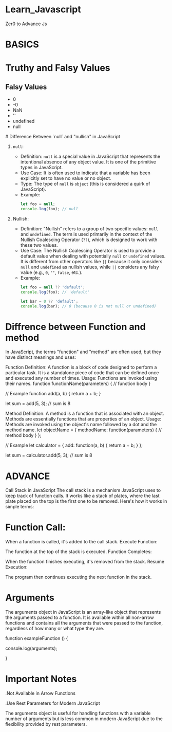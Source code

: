 # Learn_Javascript
Zer0 to Advance Js

# BASICS
<h1>Truthy and Falsy Values</h1>
    <h2>Falsy Values</h2>
    <ul>
      <li>0</li>
      <li>-0</li>
      <li>NaN</li>
      <li>''</li>
      <li>undefined</li>
      <li>null</li>
    </ul>
# Difference Between `null` and "nullish" in JavaScript

1. `null`:
   - Definition: `null` is a special value in JavaScript that represents the intentional absence of any object value. It is one of the primitive types in JavaScript.
   - Use Case: It is often used to indicate that a variable has been explicitly set to have no value or no object.
   - Type: The type of `null` is `object` (this is considered a quirk of JavaScript).
   - Example:
     ```javascript
     let foo = null;
     console.log(foo); // null
     ```

2. Nullish:
   - Definition: "Nullish" refers to a group of two specific values: `null` and `undefined`. The term is used primarily in the context of the Nullish Coalescing Operator (`??`), which is designed to work with these two values.
   - Use Case: The Nullish Coalescing Operator is used to provide a default value when dealing with potentially `null` or `undefined` values. It is different from other operators like `||` because it only considers `null` and `undefined` as nullish values, while `||` considers any falsy value (e.g., `0`, `""`, `false`, etc.).
   - Example:
     ```javascript
     let foo = null ?? 'default';
     console.log(foo); // 'default'

     let bar = 0 ?? 'default';
     console.log(bar); // 0 (because 0 is not null or undefined)

# Diffrence between Function and method

In JavaScript, the terms "function" and "method" are often used, but they have distinct meanings and uses:

Function
Definition: A function is a block of code designed to perform a particular task. It is a standalone piece of code that can be defined once and executed any number of times.
Usage: Functions are invoked using their names.
function functionName(parameters) {
  // function body
}

// Example
function add(a, b) {
  return a + b;
}

let sum = add(5, 3); // sum is 8

Method
Definition: A method is a function that is associated with an object. Methods are essentially functions that are properties of an object.
Usage: Methods are invoked using the object's name followed by a dot and the method name.
let objectName = {
  methodName: function(parameters) {
    // method body
  }
};

// Example
let calculator = {
  add: function(a, b) {
    return a + b;
  }
};

let sum = calculator.add(5, 3); // sum is 8

# ADVANCE

Call Stack in JavaScript
The call stack is a mechanism JavaScript uses to keep track of function calls. It works like a stack of plates, where the last plate placed on the top is the first one to be removed. Here's how it works in simple terms:

# Function Call:                                                                                                                     
When a function is called, it's added to the call stack.
Execute Function:

The function at the top of the stack is executed.
Function Completes:

When the function finishes executing, it's removed from the stack.
Resume Execution:

The program then continues executing the next function in the stack.

# Arguments
The arguments object in JavaScript is an array-like object that represents the arguments passed to a function. It is available within all non-arrow functions and contains all the arguments that were passed to the function, regardless of how many or what type they are.

function exampleFunction ()
{

  console.log(arguments);
  
}
# Important Notes
.Not Available in Arrow Functions

.Use Rest Parameters for Modern JavaScript

The arguments object is useful for handling functions with a variable number of arguments but is less common in modern JavaScript due to the flexibility provided by rest parameters.


